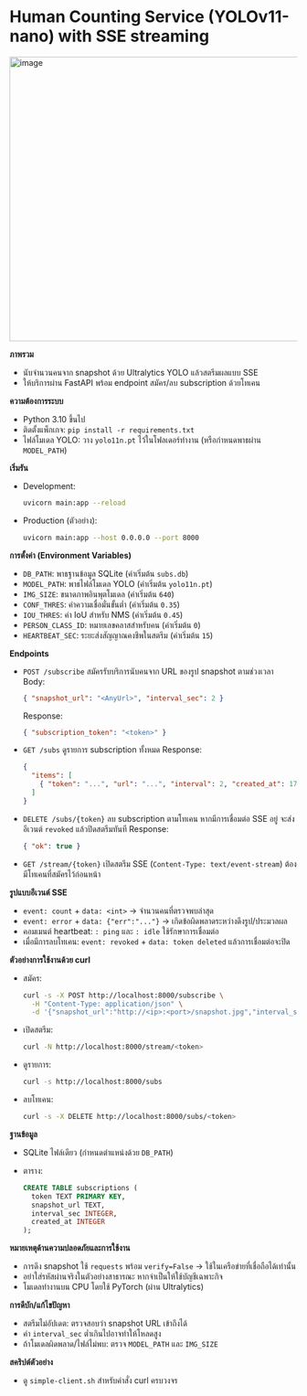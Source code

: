 # Human Counting Service (YOLOv11-nano) with SSE streaming
<img width="770" height="498" alt="image" src="https://github.com/user-attachments/assets/ba101dd6-6509-4ab8-ab8d-26466ef75e94" />

**ภาพรวม**
- นับจำนวนคนจาก snapshot ด้วย Ultralytics YOLO แล้วสตรีมผลแบบ SSE
- ให้บริการผ่าน FastAPI พร้อม endpoint สมัคร/ลบ subscription ด้วยโทเคน

**ความต้องการระบบ**
- Python 3.10 ขึ้นไป
- ติดตั้งแพ็กเกจ: `pip install -r requirements.txt`
- ไฟล์โมเดล YOLO: วาง `yolo11n.pt` ไว้ในโฟลเดอร์ทำงาน (หรือกำหนดพาธผ่าน `MODEL_PATH`)

**เริ่มรัน**
- Development:  
  ```bash
  uvicorn main:app --reload
  ```

- Production (ตัวอย่าง):
  ```bash
  uvicorn main:app --host 0.0.0.0 --port 8000
  ```

**การตั้งค่า (Environment Variables)**

* `DB_PATH`: พาธฐานข้อมูล SQLite (ค่าเริ่มต้น `subs.db`)
* `MODEL_PATH`: พาธไฟล์โมเดล YOLO (ค่าเริ่มต้น `yolo11n.pt`)
* `IMG_SIZE`: ขนาดภาพอินพุตโมเดล (ค่าเริ่มต้น `640`)
* `CONF_THRES`: ค่าความเชื่อมั่นขั้นต่ำ (ค่าเริ่มต้น `0.35`)
* `IOU_THRES`: ค่า IoU สำหรับ NMS (ค่าเริ่มต้น `0.45`)
* `PERSON_CLASS_ID`: หมายเลขคลาสสำหรับคน (ค่าเริ่มต้น `0`)
* `HEARTBEAT_SEC`: ระยะส่งสัญญาณคงชีพในสตรีม (ค่าเริ่มต้น `15`)

**Endpoints**

* `POST /subscribe`
  สมัครรับบริการนับคนจาก URL ของรูป snapshot ตามช่วงเวลา
  Body:

  ```json
  { "snapshot_url": "<AnyUrl>", "interval_sec": 2 }
  ```

  Response:

  ```json
  { "subscription_token": "<token>" }
  ```

* `GET /subs`
  ดูรายการ subscription ทั้งหมด
  Response:

  ```json
  {
    "items": [
      { "token": "...", "url": "...", "interval": 2, "created_at": 1712345678 }
    ]
  }
  ```

* `DELETE /subs/{token}`
  ลบ subscription ตามโทเคน
  หากมีการเชื่อมต่อ SSE อยู่ จะส่งอีเวนต์ `revoked` แล้วปิดสตรีมทันที
  Response:

  ```json
  { "ok": true }
  ```

* `GET /stream/{token}`
  เปิดสตรีม SSE (`Content-Type: text/event-stream`)
  ต้องมีโทเคนที่สมัครไว้ก่อนหน้า

**รูปแบบอีเวนต์ SSE**

* `event: count` + `data: <int>` → จำนวนคนที่ตรวจพบล่าสุด
* `event: error` + `data: {"err":"..."}` → เกิดข้อผิดพลาดระหว่างดึงรูป/ประมวลผล
* คอมเมนต์ heartbeat: `: ping` และ `: idle` ใช้รักษาการเชื่อมต่อ
* เมื่อมีการลบโทเคน: `event: revoked` + `data: token deleted` แล้วการเชื่อมต่อจะปิด

**ตัวอย่างการใช้งานด้วย curl**

* สมัคร:

  ```bash
  curl -s -X POST http://localhost:8000/subscribe \
    -H "Content-Type: application/json" \
    -d '{"snapshot_url":"http://<ip>:<port>/snapshot.jpg","interval_sec":2}'
  ```
* เปิดสตรีม:

  ```bash
  curl -N http://localhost:8000/stream/<token>
  ```
* ดูรายการ:

  ```bash
  curl -s http://localhost:8000/subs
  ```
* ลบโทเคน:

  ```bash
  curl -s -X DELETE http://localhost:8000/subs/<token>
  ```

**ฐานข้อมูล**

* SQLite ไฟล์เดียว (กำหนดตำแหน่งด้วย `DB_PATH`)
* ตาราง:

  ```sql
  CREATE TABLE subscriptions (
    token TEXT PRIMARY KEY,
    snapshot_url TEXT,
    interval_sec INTEGER,
    created_at INTEGER
  );
  ```

**หมายเหตุด้านความปลอดภัยและการใช้งาน**

* การดึง snapshot ใช้ `requests` พร้อม `verify=False` → ใช้ในเครือข่ายที่เชื่อถือได้เท่านั้น
* อย่าใส่รหัสผ่านจริงในตัวอย่างสาธารณะ หากจำเป็นให้ใช้บัญชีเฉพาะกิจ
* โมเดลทำงานบน CPU โดยใช้ PyTorch (ผ่าน Ultralytics)

**การดีบัก/แก้ไขปัญหา**

* สตรีมไม่อัปเดต: ตรวจสอบว่า snapshot URL เข้าถึงได้
* ค่า `interval_sec` ต่ำเกินไปอาจทำให้โหลดสูง
* ถ้าโมเดลผิดพลาด/ไฟล์ไม่พบ: ตรวจ `MODEL_PATH` และ `IMG_SIZE`

**สคริปต์ตัวอย่าง**

* ดู `simple-client.sh` สำหรับคำสั่ง curl ครบวงจร

